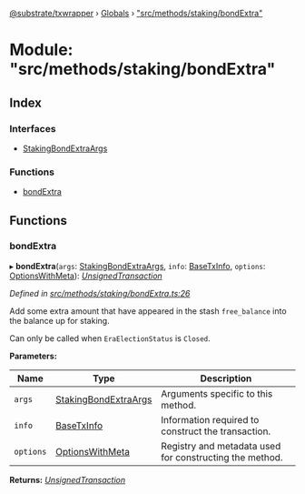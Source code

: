 [@substrate/txwrapper](../README.md) › [Globals](../globals.md) › ["src/methods/staking/bondExtra"](_src_methods_staking_bondextra_.md)

# Module: "src/methods/staking/bondExtra"

## Index

### Interfaces

* [StakingBondExtraArgs](../interfaces/_src_methods_staking_bondextra_.stakingbondextraargs.md)

### Functions

* [bondExtra](_src_methods_staking_bondextra_.md#bondextra)

## Functions

###  bondExtra

▸ **bondExtra**(`args`: [StakingBondExtraArgs](../interfaces/_src_methods_staking_bondextra_.stakingbondextraargs.md), `info`: [BaseTxInfo](../interfaces/_src_util_types_.basetxinfo.md), `options`: [OptionsWithMeta](../interfaces/_src_util_types_.optionswithmeta.md)): *[UnsignedTransaction](../interfaces/_src_util_types_.unsignedtransaction.md)*

*Defined in [src/methods/staking/bondExtra.ts:26](https://github.com/paritytech/txwrapper/blob/2e195b6/src/methods/staking/bondExtra.ts#L26)*

Add some extra amount that have appeared in the stash `free_balance` into
the balance up for staking.

Can only be called when `EraElectionStatus` is `Closed`.

**Parameters:**

Name | Type | Description |
------ | ------ | ------ |
`args` | [StakingBondExtraArgs](../interfaces/_src_methods_staking_bondextra_.stakingbondextraargs.md) | Arguments specific to this method. |
`info` | [BaseTxInfo](../interfaces/_src_util_types_.basetxinfo.md) | Information required to construct the transaction. |
`options` | [OptionsWithMeta](../interfaces/_src_util_types_.optionswithmeta.md) | Registry and metadata used for constructing the method.  |

**Returns:** *[UnsignedTransaction](../interfaces/_src_util_types_.unsignedtransaction.md)*
